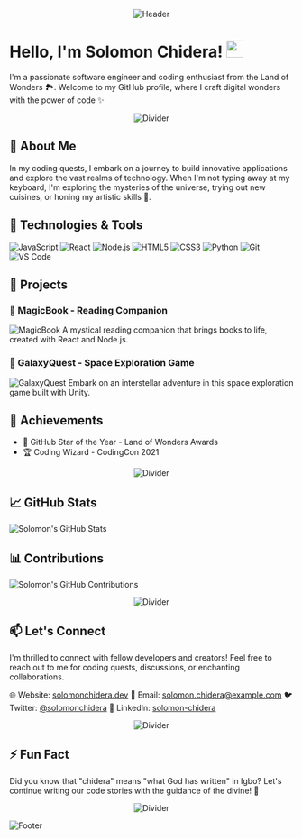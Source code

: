 <p align="center">
  <img src="https:///Github_Logos/Github_logo.png" alt="Header">
</p>

# Hello, I'm Solomon Chidera! <img src="https://your-profile-beautifier.com/assets/wave.gif" width="30px">

I'm a passionate software engineer and coding enthusiast from the Land of Wonders 🏞️. Welcome to my GitHub profile, where I craft digital wonders with the power of code ✨

<p align="center">
  <img src="https://your-profile-beautifier.com/assets/divider.png" alt="Divider">
</p>

## 🌱 About Me

In my coding quests, I embark on a journey to build innovative applications and explore the vast realms of technology. When I'm not typing away at my keyboard, I'm exploring the mysteries of the universe, trying out new cuisines, or honing my artistic skills 🎨.

## 🔧 Technologies & Tools

![JavaScript](https://img.shields.io/badge/-JavaScript-%23F7DF1E?style=flat-square&logo=javascript&logoColor=black)
![React](https://img.shields.io/badge/-React-%2361DAFB?style=flat-square&logo=react&logoColor=white)
![Node.js](https://img.shields.io/badge/-Node.js-%23339933?style=flat-square&logo=node.js&logoColor=white)
![HTML5](https://img.shields.io/badge/-HTML5-%23E34F26?style=flat-square&logo=html5&logoColor=white)
![CSS3](https://img.shields.io/badge/-CSS3-%231572B6?style=flat-square&logo=css3&logoColor=white)
![Python](https://img.shields.io/badge/-Python-%233776AB?style=flat-square&logo=python&logoColor=white)
![Git](https://img.shields.io/badge/-Git-%23F05032?style=flat-square&logo=git&logoColor=white)
![VS Code](https://img.shields.io/badge/-VS%20Code-%23007ACC?style=flat-square&logo=visual-studio-code&logoColor=white)

## 🚀 Projects

### 🚀 MagicBook - Reading Companion
![MagicBook](https://your-profile-beautifier.com/assets/magicbook.jpg)
A mystical reading companion that brings books to life, created with React and Node.js.

### 🌌 GalaxyQuest - Space Exploration Game
![GalaxyQuest](https://your-profile-beautifier.com/assets/galaxyquest.jpg)
Embark on an interstellar adventure in this space exploration game built with Unity.

## 🌟 Achievements

- 🌟 GitHub Star of the Year - Land of Wonders Awards
- 🏆 Coding Wizard - CodingCon 2021

<p align="center">
  <img src="https://your-profile-beautifier.com/assets/divider.png" alt="Divider">
</p>

## 📈 GitHub Stats

![Solomon's GitHub Stats](https://github-readme-stats.vercel.app/api?username=solomonchidera&show_icons=true&theme=radical&hide_title=true&count_private=true)

## 📊 Contributions

![Solomon's GitHub Contributions](https://github-readme-streak-stats.herokuapp.com/?user=solomonchidera&theme=highcontrast)

<p align="center">
  <img src="https://your-profile-beautifier.com/assets/divider.png" alt="Divider">
</p>

## 📫 Let's Connect

I'm thrilled to connect with fellow developers and creators! Feel free to reach out to me for coding quests, discussions, or enchanting collaborations.

🌐 Website: [solomonchidera.dev](https://solomonchidera.dev)
📧 Email: solomon.chidera@example.com
🐦 Twitter: [@solomonchidera](https://twitter.com/solomonchidera)
🔗 LinkedIn: [solomon-chidera](https://www.linkedin.com/in/solomon-chidera)

<p align="center">
  <img src="https://your-profile-beautifier.com/assets/divider.png" alt="Divider">
</p>

## ⚡ Fun Fact

Did you know that "chidera" means "what God has written" in Igbo? Let's continue writing our code stories with the guidance of the divine! 🙏

<p align="center">
  <img src="https://your-profile-beautifier.com/assets/divider.png" alt="Divider">
</p>

![Footer](https://your-profile-beautifier.com/assets/footer.png)

